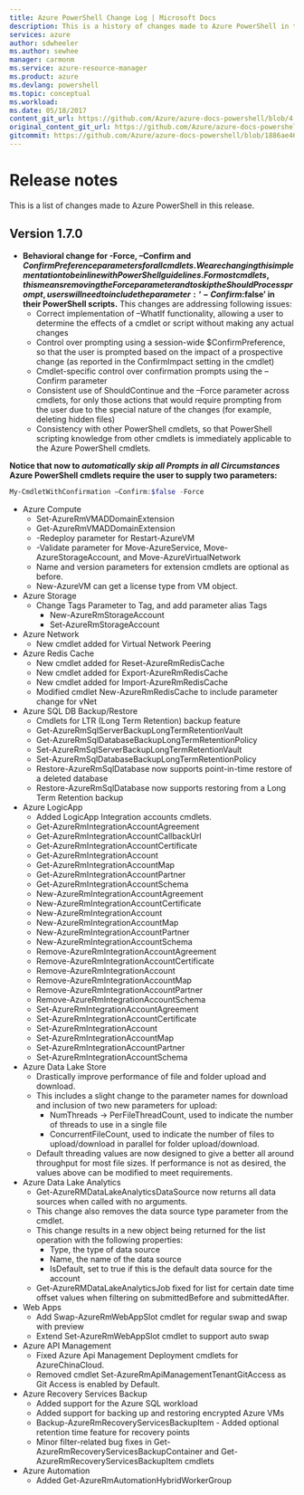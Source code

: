 ```yaml
---
title: Azure PowerShell Change Log | Microsoft Docs
description: This is a history of changes made to Azure PowerShell in the latest release.
services: azure
author: sdwheeler
ms.author: sewhee
manager: carmonm
ms.service: azure-resource-manager
ms.product: azure
ms.devlang: powershell
ms.topic: conceptual
ms.workload:
ms.date: 05/18/2017
content_git_url: https://github.com/Azure/azure-docs-powershell/blob/4.1.0/azureps-cmdlets-docs/ResourceManager/docs-conceptual/1.7.0/release-notes-azureps.md
original_content_git_url: https://github.com/Azure/azure-docs-powershell/blob/4.1.0/azureps-cmdlets-docs/ResourceManager/docs-conceptual/1.7.0/release-notes-azureps.md
gitcommit: https://github.com/Azure/azure-docs-powershell/blob/1886ae4675a95d2bdeb222cb28c9c5c7645fb848
---
```


# Release notes

This is a list of changes made to Azure PowerShell in this release.

## Version 1.7.0

* **Behavioral change for -Force, –Confirm and $ConfirmPreference parameters for all cmdlets. We are changing this implementation to be in line with PowerShell guidelines. For most cmdlets, this means removing the Force parameter and to skip the ShouldProcess prompt, users will need to include the parameter: ‘-Confirm:$false’ in their PowerShell scripts.** This changes are addressing following issues:
  - Correct implementation of –WhatIf functionality, allowing a user to determine the effects of a cmdlet or script without making any actual changes
  - Control over prompting using a session-wide $ConfirmPreference, so that the user is prompted based on the impact of a prospective change (as reported in the ConfirmImpact setting in the cmdlet)
  - Cmdlet-specific control over confirmation prompts using the –Confirm parameter
  - Consistent use of ShouldContinue and the –Force parameter across cmdlets, for only those actions that would require prompting from the user due to the special nature of the changes (for example, deleting hidden files)
  - Consistency with other PowerShell cmdlets, so that PowerShell scripting knowledge from other cmdlets is immediately applicable to the Azure PowerShell cmdlets.

**Notice that now to *automatically skip all Prompts in all Circumstances* Azure PowerShell cmdlets require the user to supply two parameters:**
```powershell
My-CmdletWithConfirmation –Confirm:$false -Force
```
* Azure Compute
  - Set-AzureRmVMADDomainExtension
  - Get-AzureRmVMADDomainExtension
  - -Redeploy parameter for Restart-AzureVM
  - -Validate parameter for Move-AzureService, Move-AzureStorageAccount, and Move-AzureVirtualNetwork
  - Name and version parameters for extension cmdlets are optional as before.
  - New-AzureVM can get a license type from VM object.
* Azure Storage
  - Change Tags Parameter to Tag, and add parameter alias Tags
    + New-AzureRmStorageAccount
    + Set-AzureRmStorageAccount
* Azure Network
  - New cmdlet added for Virtual Network Peering
* Azure Redis Cache
  - New cmdlet added for Reset-AzureRmRedisCache
  - New cmdlet added for Export-AzureRmRedisCache
  - New cmdlet added for Import-AzureRmRedisCache
  - Modified cmdlet New-AzureRmRedisCache to include parameter change for vNet
* Azure SQL DB Backup/Restore
  - Cmdlets for LTR (Long Term Retention) backup feature
  - Get-AzureRmSqlServerBackupLongTermRetentionVault
  - Get-AzureRmSqlDatabaseBackupLongTermRetentionPolicy
  - Set-AzureRmSqlServerBackupLongTermRetentionVault
  - Set-AzureRmSqlDatabaseBackupLongTermRetentionPolicy
  - Restore-AzureRmSqlDatabase now supports point-in-time restore of a deleted database
  - Restore-AzureRmSqlDatabase now supports restoring from a Long Term Retention backup
* Azure LogicApp
  - Added LogicApp Integration accounts cmdlets.
  - Get-AzureRmIntegrationAccountAgreement
  - Get-AzureRmIntegrationAccountCallbackUrl
  - Get-AzureRmIntegrationAccountCertificate
  - Get-AzureRmIntegrationAccount
  - Get-AzureRmIntegrationAccountMap
  - Get-AzureRmIntegrationAccountPartner
  - Get-AzureRmIntegrationAccountSchema
  - New-AzureRmIntegrationAccountAgreement
  - New-AzureRmIntegrationAccountCertificate
  - New-AzureRmIntegrationAccount
  - New-AzureRmIntegrationAccountMap
  - New-AzureRmIntegrationAccountPartner
  - New-AzureRmIntegrationAccountSchema
  - Remove-AzureRmIntegrationAccountAgreement
  - Remove-AzureRmIntegrationAccountCertificate
  - Remove-AzureRmIntegrationAccount
  - Remove-AzureRmIntegrationAccountMap
  - Remove-AzureRmIntegrationAccountPartner
  - Remove-AzureRmIntegrationAccountSchema
  - Set-AzureRmIntegrationAccountAgreement
  - Set-AzureRmIntegrationAccountCertificate
  - Set-AzureRmIntegrationAccount
  - Set-AzureRmIntegrationAccountMap
  - Set-AzureRmIntegrationAccountPartner
  - Set-AzureRmIntegrationAccountSchema
* Azure Data Lake Store
  - Drastically improve performance of file and folder upload and download.
  - This includes a slight change to the parameter names for download and inclusion of two new parameters for upload:
    + NumThreads -> PerFileThreadCount, used to indicate the number of threads to use in a single file
    + ConcurrentFileCount, used to indicate the number of files to upload/download in parallel for folder upload/download.
  - Default threading values are now designed to give a better all around throughput for most file sizes. If performance is not as desired, the values above can be modified to meet requirements.
* Azure Data Lake Analytics
  - Get-AzureRMDataLakeAnalyticsDataSource now returns all data sources when called with no arguments.
  - This change also removes the data source type parameter from the cmdlet.
  - This change results in a new object being returned for the list operation with the following properties:
    + Type, the type of data source
    + Name, the name of the data source
    + IsDefault, set to true if this is the default data source for the account
  - Get-AzureRMDataLakeAnalyticsJob fixed for list for certain date time offset values when filtering on submittedBefore and submittedAfter.
* Web Apps
  - Add Swap-AzureRmWebAppSlot cmdlet for regular swap and swap with preview
  - Extend Set-AzureRmWebAppSlot cmdlet to support auto swap
* Azure API Management
  - Fixed Azure Api Management Deployment cmdlets for AzureChinaCloud.
  - Removed cmdlet Set-AzureRmApiManagementTenantGitAccess as Git Access is enabled by Default.
* Azure Recovery Services Backup
  - Added support for the Azure SQL workload
  - Added support for backing up and restoring encrypted Azure VMs
  - Backup-AzureRmRecoveryServicesBackupItem - Added optional retention time feature for recovery points
  - Minor filter-related bug fixes in Get-AzureRmRecoveryServicesBackupContainer and Get-AzureRmRecoveryServicesBackupItem cmdlets
* Azure Automation
  - Added Get-AzureRmAutomationHybridWorkerGroup

